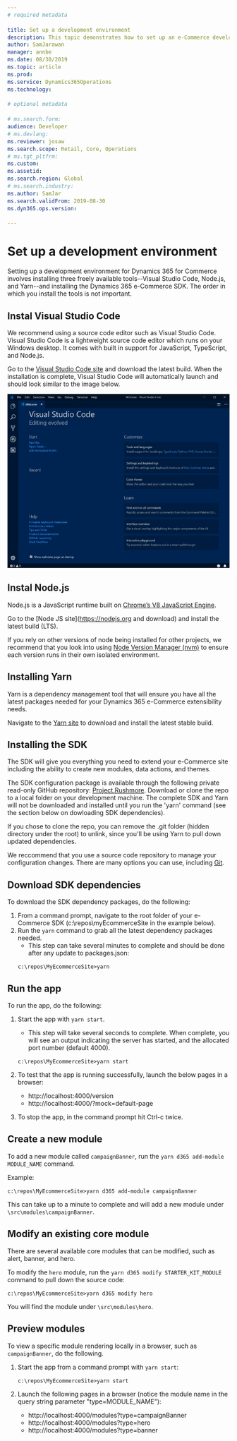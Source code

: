 ```yaml
---
# required metadata

title: Set up a development environment
description: This topic demonstrates how to set up an e-Commerce development environment for Dynamics 365 for Commerce. 
author: SamJarawan
manager: annbe
ms.date: 08/30/2019
ms.topic: article
ms.prod: 
ms.service: Dynamics365Operations
ms.technology: 

# optional metadata

# ms.search.form: 
audience: Developer
# ms.devlang: 
ms.reviewer: josaw
ms.search.scope: Retail, Core, Operations
# ms.tgt_pltfrm: 
ms.custom: 
ms.assetid: 
ms.search.region: Global
# ms.search.industry: 
ms.author: SamJar
ms.search.validFrom: 2019-08-30
ms.dyn365.ops.version: 

---
```

# Set up a development environment

Setting up a development environment for Dynamics 365 for Commerce involves installing three freely available tools--Visual Studio Code, Node.js, and Yarn--and installing the Dynamics 365 e-Commerce SDK. The order in which you install the tools is not important.

## Instal Visual Studio Code

We recommend using a source code editor such as Visual Studio Code. Visual Studio Code is a lightweight source code editor which runs on your Windows desktop. It comes with built in support for JavaScript, TypeScript, and Node.js.


Go to the [Visual Studio Code site](https://code.visualstudio.com) and download the latest build. When the installation is complete, Visual Studio Code will automatically launch and should look similar to the image below.

![Installing Visual Studio Code](media/setup-vs-code.png)

## Instal Node.js

Node.js is a JavaScript runtime built on [Chrome’s V8 JavaScript Engine](https://v8.dev/).

Go to the [Node JS site](https://nodejs.org and download) and install the latest build (LTS).

If you rely on other versions of node being installed for other projects, we recommend that you look into using [Node Version Manager (nvm)](https://github.com/creationix/nvm) to ensure each version runs in their own isolated environment.

## Installing Yarn

Yarn is a dependency management tool that will ensure you have all the latest packages needed for your Dynamics 365 e-Commerce extensibility needs.

Navigate to the [Yarn site](https://yarnpkg.com) to download and install the latest stable build.

## Installing the SDK 

The SDK will give you everything you need to extend your e-Commerce site including the ability to create new modules, data actions, and themes.  

The SDK configuration package is available through the following private read-only GitHub repository: [Project.Rushmore](https://github.com/Microsoft/Project.Rushmore). Download or clone the repo to a local folder on your development machine. The complete SDK and Yarn will not be downloaded and installed until you run the 'yarn' command (see the section below on dowloading SDK dependencies).

If you chose to clone the repo, you can remove the .git folder (hidden directory under the root) to unlink, since you'll be using Yarn to pull down updated dependencies.

We reccommend that you use a source code repository to manage your configuration changes. There are many options you can use, including [Git](https://git-scm.com/downloads).

## Download SDK dependencies

To download the SDK dependency packages, do the following:
1. From a command prompt, navigate to the root folder of your e-Commerce SDK (c:\repos\myEcommerceSite in the example below).
1. Run the `yarn` command to grab all the latest dependency packages needed.
    * This step can take several minutes to complete and should be done after any update to packages.json:
    ```
    c:\repos\MyEcommerceSite>yarn
    ```

## Run the app

To run the app, do the following:
1. Start the app with `yarn start`.
    * This step will take several seconds to complete. When complete, you will see an output indicating the server has started, and the allocated port number (default 4000).
    
    ```
    c:\repos\MyEcommerceSite>yarn start
    ```
    
1. To test that the app is running successfully, launch the below pages in a browser:
    * http://localhost:4000/version
    * http://localhost:4000/?mock=default-page
    
1. To stop the app, in the command prompt hit Ctrl-c twice.

## Create a new module

To add a new module called `campaignBanner`, run the `yarn d365 add-module MODULE_NAME` command. 

Example:

```
c:\repos\MyEcommerceSite>yarn d365 add-module campaignBanner
```

This can take up to a minute to complete and will add a new module under `\src\modules\campaignBanner`.

## Modify an existing core module

There are several available core modules that can be modified, such as alert, banner, and hero.

To modify the `hero` module, run the `yarn d365 modify STARTER_KIT_MODULE` command to pull down the source code:
```
c:\repos\MyEcommerceSite>yarn d365 modify hero
```

You will find the module under `\src\modules\hero`.

## Preview modules

To view a specific module rendering locally in a browser, such as `campaignBanner`, do the following.

1. Start the app from a command prompt with `yarn start`:
    
    ```
    c:\repos\MyEcommerceSite>yarn start
    ```

2. Launch the following pages in a browser (notice the module name in the query string parameter "type=MODULE_NAME"):
    * http://localhost:4000/modules?type=campaignBanner
    * http://localhost:4000/modules?type=hero
    * http://localhost:4000/modules?type=banner
